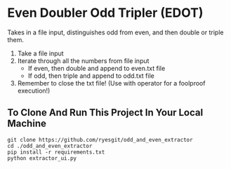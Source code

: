 # Even Doubler Odd Tripler (EDOT)
Takes in a file input, distinguishes odd from even, and then double or triple them.

1. Take a file input
2. Iterate through all the numbers from file input
    - If even, then double and append to even.txt file
    - If odd, then triple and append to odd.txt file
3. Remember to close the txt file! (Use with operator for a foolproof execution!)

## To Clone And Run This Project In Your Local Machine
```
git clone https://github.com/ryesgit/odd_and_even_extractor
cd ./odd_and_even_extractor
pip install -r requirements.txt
python extractor_ui.py
```